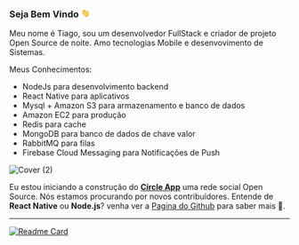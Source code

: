 ### Seja Bem Vindo <img src= "https://raw.githubusercontent.com/ABSphreak/ABSphreak/master/gifs/Hi.gif" width= "16px"> </img>

Meu nome é Tiago, sou um desenvolvedor FullStack e criador de projeto Open Source de noite. Amo tecnologias Mobile e desenvovimento de Sistemas.

Meus Conhecimentos:
- NodeJs para desenvolvimento backend
- React Native para aplicativos
- Mysql + Amazon S3 para armazenamento e banco de dados
- Amazon EC2 para produção
- Redis para cache 
- MongoDB para banco de dados de chave valor
- RabbitMQ para filas
- Firebase Cloud Messaging para Notificações de Push


![Cover (2)](https://github.com/tiagosavioli/tiagosavioli/blob/bf6bb095107d902c2fba9d4e65ac989c7389768b/Procurando%20por%20Contribu%C3%ADdores.png)

 Eu estou iniciando a construção do **[Circle App](https://github.com/novuhq/novu)** uma rede social Open Source.
 Nós estamos procurando por novos contribuídores. Entende de **React Native** ou **Node.js**? venha ver a [Pagina do Github](https://github.com/Circle-Company/Circle-App) para saber mais 🙏.
 
---- 

[![Readme Card](https://github-readme-stats.vercel.app/api/pin/?username=Circle-Company&repo=Circle-App&description)](https://github.com/Circle-Company/Circle-App)
